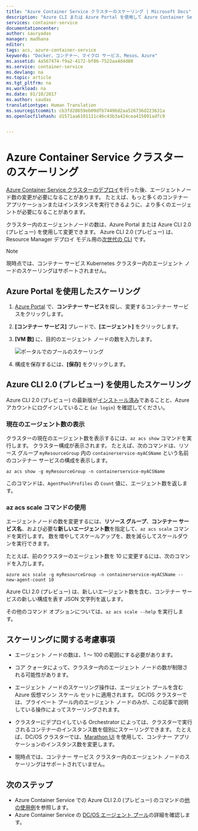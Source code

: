 ```yaml
---
title: "Azure Container Service クラスターのスケーリング | Microsoft Docs"
description: "Azure CLI または Azure Portal を使用して Azure Container Service クラスターをスケーリングする方法を説明します。"
services: container-service
documentationcenter: 
author: sauryadas
manager: madhana
editor: 
tags: acs, azure-container-service
keywords: "Docker、コンテナー、マイクロ サービス、Mesos、Azure"
ms.assetid: 4a567474-f9a2-4172-bf86-7522aa4d4d80
ms.service: container-service
ms.devlang: na
ms.topic: article
ms.tgt_pltfrm: na
ms.workload: na
ms.date: 01/10/2017
ms.author: saudas
translationtype: Human Translation
ms.sourcegitcommit: cb3fd28659eb09dfb74496d2aa526736d223631a
ms.openlocfilehash: d1571aa6191111c46c43b3a424cea415091adfc9


---
```

# <a name="scale-an-azure-container-service-cluster"></a>Azure Container Service クラスターのスケーリング
[Azure Container Service クラスターのデプロイ](container-service-deployment.md)を行った後、エージェントノード数の変更が必要になることがあります。 たとえば、もっと多くのコンテナー アプリケーションまたはインスタンスを実行できるように、より多くのエージェントが必要になることがあります。 

クラスター内のエージェントノードの数は、Azure Portal または Azure CLI 2.0 (プレビュー) を使用して変更できます。 Azure CLI 2.0 (プレビュー) は、Resource Manager デプロイ モデル用の[次世代の CLI](/cli/azure/old-and-new-clis) です。

> [!NOTE]
> 現時点では、コンテナー サービス Kubernetes クラスター内のエージェント ノードのスケーリングはサポートされません。


## <a name="scale-with-the-azure-portal"></a>Azure Portal を使用したスケーリング

1. [Azure Portal](https://portal.azure.com) で、**コンテナー サービス**を探し、変更するコンテナー サービスをクリックします。
2. **[コンテナー サービス]** ブレードで、**[エージェント]** をクリックします。
3. **[VM 数]** に、目的のエージェント ノードの数を入力します。

    ![ポータルでのプールのスケーリング](./media/container-service-scale/container-service-scale-portal.png)

4. 構成を保存するには、**[保存]** をクリックします。



## <a name="scale-with-the-azure-cli-20-preview"></a>Azure CLI 2.0 (プレビュー) を使用したスケーリング

Azure CLI 2.0 (プレビュー) の最新版が[インストール済み](/cli/azure/install-az-cli2)であることと、Azure アカウントにログインしていること (`az login`) を確認してください。


### <a name="see-the-current-agent-count"></a>現在のエージェント数の表示
クラスターの現在のエージェント数を表示するには、`az acs show` コマンドを実行します。 クラスター構成が表示されます。 たとえば、次のコマンドは、リソース グループ `myResourceGroup` 内の `containerservice-myACSName` という名前のコンテナー サービスの構成を表示します。

```azurecli
az acs show -g myResourceGroup -n containerservice-myACSName
```

このコマンドは、`AgentPoolProfiles` の `Count` 値に、エージェント数を返します。


### <a name="use-the-az-acs-scale-command"></a>az acs scale コマンドの使用
エージェントノードの数を変更するには、**リソース グループ**、**コンテナー サービス名**、および必要な**新しいエージェント数**を指定して、`az acs scale` コマンドを実行します。 数を増やしてスケールアップを、数を減らしてスケールダウンを実行できます。

たとえば、前のクラスターのエージェント数を 10 に変更するには、次のコマンドを入力します。

```azurecli
azure acs scale -g myResourceGroup -n containerservice-myACSName --new-agent-count 10
```

Azure CLI 2.0 (プレビュー) は、新しいエージェント数を含む、コンテナー サービスの新しい構成を表す JSON 文字列を返します。

その他のコマンド オプションについては、`az acs scale --help` を実行します。


## <a name="scaling-considerations"></a>スケーリングに関する考慮事項


* エージェント ノードの数は、1 ～ 100 の範囲にする必要があります。 

* コア クォータによって、クラスター内のエージェント ノードの数が制限される可能性があります。

* エージェント ノードのスケーリング操作は、エージェント プールを含む Azure 仮想マシン スケール セットに適用されます。 DC/OS クラスターでは、プライベート プール内のエージェント ノードのみが、この記事で説明している操作によってスケーリングされます。

* クラスターにデプロイしている Orchestrator によっては、クラスターで実行されるコンテナーのインスタンス数を個別にスケーリングできます。 たとえば、DC/OS クラスターでは、[Marathon UI](container-service-mesos-marathon-ui.md) を使用して、コンテナー アプリケーションのインスタンス数を変更します。

* 現時点では、コンテナー サービス クラスター内のエージェント ノードのスケーリングはサポートされていません。





## <a name="next-steps"></a>次のステップ
* Azure Container Service での Azure CLI 2.0 (プレビュー) のコマンドの[他の使用例](container-service-create-acs-cluster-cli.md)を参照します。
* Azure Container Service の [DC/OS エージェント プール](container-service-dcos-agents.md)の詳細を確認します。




<!--HONumber=Jan17_HO2-->


